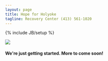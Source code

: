 ```yaml
---
layout: page
title: Hope for Holyoke
tagline: Recovery Center (413) 561-1020 
---
```

{% include JB/setup %}

<img class="largewidth" src="{{ site.url }}/assets/images/h4h_building_front.jpg" />

#### We're just getting started. More to come soon!

<!--
<ul>
  {% for post in site.posts %}
    <li>
      <a href="{{ post.url }}">{{ post.title }}</a>
    </li>
  {% endfor %}
</ul>
-->